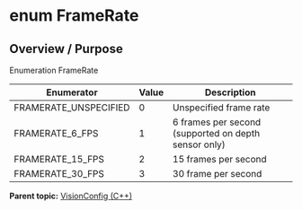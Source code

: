 # enum FrameRate

## Overview / Purpose

Enumeration FrameRate

|Enumerator|Value|Description|
|----------|-----|-----------|
|FRAMERATE\_UNSPECIFIED|0|Unspecified frame rate|
|FRAMERATE\_6\_FPS|1|6 frames per second \(supported on depth sensor only\)|
|FRAMERATE\_15\_FPS|2|15 frames per second|
|FRAMERATE\_30\_FPS|3|30 frame per second|

**Parent topic:** [VisionConfig \(C++\)](../../summary_pages/VisionConfig.md)


